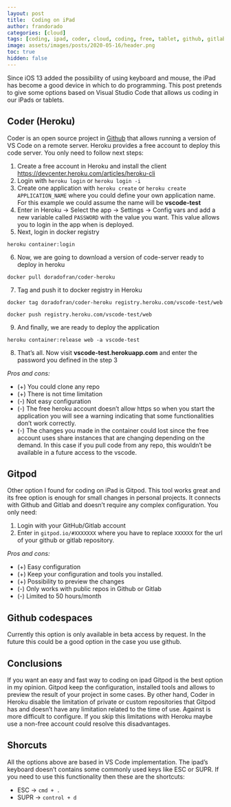 ```yaml
---
layout: post
title:  Coding on iPad
author: frandorado
categories: [cloud]
tags: [coding, ipad, coder, cloud, coding, free, tablet, github, gitlab, codespaces, gitpod]
image: assets/images/posts/2020-05-16/header.png
toc: true
hidden: false
---
```


Since iOS 13 added the possibility of using keyboard and mouse, the iPad has become a good device in which to do programming. This post pretends to give some options based on Visual Studio Code that allows us coding in our iPads or tablets.

## Coder (Heroku)
Coder is an open source project in [Github](https://github.com/cdr/code-server/blob/master/README.md) that allows running a version of VS Code on a remote server. Heroku provides a free account to deploy this code server. You only need to follow next steps:

1. Create a free account in Heroku and install the client https://devcenter.heroku.com/articles/heroku-cli
2. Login with `heroku login` or `heroku login -i`
3. Create one application with `heroku create` or `heroku create APPLICATION_NAME`  where you could define your own application name. For this example we could assume the name will be **vscode-test**
4. Enter in Heroku -> Select the app -> Settings -> Config vars and add a new variable called `PASSWORD` with the value you want. This value allows you to login in the app when is deployed.
5. Next, login in docker registry
```
heroku container:login
```
6. Now, we are going to download a version of code-server ready to deploy in heroku
```
docker pull doradofran/coder-heroku
```
7. Tag and push it to docker registry in Heroku
```
docker tag doradofran/coder-heroku registry.heroku.com/vscode-test/web
``` 
```
docker push registry.heroku.com/vscode-test/web
```
9. And finally, we are ready to deploy the application 
```
heroku container:release web -a vscode-test
```
8. That’s all. Now visit **vscode-test.herokuapp.com** and enter the password you defined in the step 3

_Pros and cons:_
* (+) You could clone any repo
* (+) There is not time limitation
* (-) Not easy configuration
* (-) The free heroku account doesn’t allow https so when you start the application you will see a warning indicating that some functionalities don’t work correctly.
* (-) The changes you made in the container could lost since the free account uses share instances that are changing depending on the demand. In this case if you pull code from any repo, this wouldn’t be available in a future access to the vscode.

## Gitpod
Other option I found for coding on iPad is Gitpod. This tool works great and its free option is enough for small changes in personal projects. It connects with Github and Gitlab and doesn’t require any complex configuration. You only need:

1. Login with your GitHub/Gitlab account
2. Enter in `gitpod.io/#XXXXXXX` where you have to replace `XXXXXX` for the url of your github or gitlab repository.

_Pros and cons:_
* (+) Easy configuration
* (+) Keep your configuration and tools you installed.
* (+) Possibility to preview the changes
* (-) Only works with public repos in Github or Gitlab
* (-) Limited to 50 hours/month


## Github codespaces
Currently this option is only available in beta access by request. In the future this could be a good option in the case you use github.

## Conclusions
If you want an easy and fast way to coding on ipad Gitpod is the best option in my opinion. Gitpod keep the configuration, installed tools and allows to preview the result of your project in some cases. By other hand, Coder in Heroku disable the limitation of private or custom repositories that Gitpod has and doesn’t have any limitation related to the time of use. Against is more difficult to configure. If you skip this limitations with Heroku maybe use a non-free account could resolve this disadvantages.

## Shorcuts
All the options above are based in VS Code implementation. The ipad’s keyboard doesn’t contains some commonly used keys like ESC or SUPR. If you need to use this functionality then these are the shortcuts:

* ESC -> `cmd + .`
* SUPR -> `control + d`


